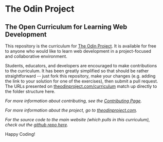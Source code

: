 # The Odin Project
## The Open Curriculum for Learning Web Development

This repository is the curriculum for [The Odin Project](http://theodinproject.com).  It is available for free to anyone who would like to learn web development in a project-focused and collaborative environment.  

Students, educators, and developers are encouraged to make contributions to the curriculum.  It has been greatly simplified so that should be rather straightforward -- just fork this repository, make your changes (e.g. adding the link to your solution for one of the exercises), then submit a pull request.  The URLs presented on [theodinproject.com/curriculum](http://theodinproject.com/curriculum) match up directly to the folder structure here.

*For more information about contributing, see the [Contributing Page](/contributing.md).*

*For more information about the project, go to [theodinproject.com](http://theodinproject.com).*

*For the source code to the main website (which pulls in this curriculum), check out the [github repo here](http://github.com/theodinproject/theodinproject).*

Happy Coding!